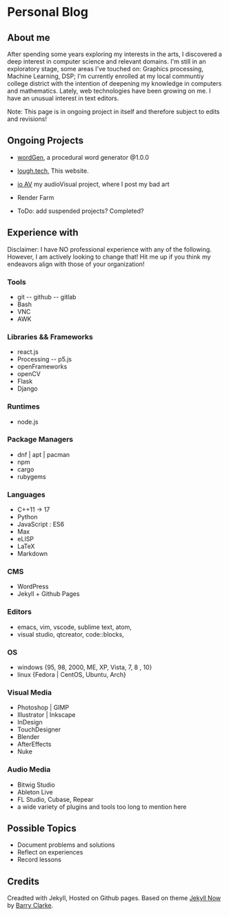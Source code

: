# Personal Blog

## About me

After spending some years exploring my interests in the arts, I discovered a deep interest in computer science and relevant domains.
I'm still in an exploratory stage, some areas I've touched on: Graphics processing, Machine Learning, DSP; I'm currently enrolled at my local communtiy college district with the intention of deepening my knowledge in computers and mathematics.
Lately, web technologies have been growing on me.
I have an unusual interest in text editors. 

Note: This page is in ongoing project in itself and therefore subject to edits and revisions!

## Ongoing Projects

- [wordGen](https://github.com/drewLo/wordGen), a procedural word generator @1.0.0
- [lough.tech](http//lough.tech "lough.tech"), This website.
- [io AV](http://ioav.tech "ioAV") my audioVisual project, where I post my bad art

- Render Farm

- ToDo: add suspended projects? Completed?

## Experience with

Disclaimer: I have NO professional experience with any of the following. However, I am actively looking to change that! Hit me up if you think my endeavors align with those of your organization!

### Tools

- git
    -- github
    -- gitlab
- Bash
- VNC
- AWK

### Libraries && Frameworks

- react.js
- Processing -- p5.js
- openFrameworks
- openCV
- Flask
- Django

### Runtimes

- node.js

### Package Managers

- dnf | apt | pacman
- npm
- cargo
- rubygems

### Languages

- C++11 -> 17
- Python
- JavaScript : ES6
- Max
- eLISP
- LaTeX
- Markdown

### CMS

- WordPress
- Jekyll + Github Pages

### Editors

- emacs, vim, vscode, sublime text, atom,
- visual studio, qtcreator, code::blocks,

### OS

- windows {95, 98, 2000, ME, XP, Vista, 7, 8 , 10}
- linux {Fedora | CentOS, Ubuntu, Arch}

### Visual Media

- Photoshop | GIMP
- Illustrator | Inkscape
- InDesign
- TouchDesigner
- Blender
- AfterEffects
- Nuke

### Audio Media

- Bitwig Studio
- Ableton Live
- FL Studio, Cubase, Repear 
- a wide variety of plugins and tools too long to mention here

## Possible Topics

- Document problems and solutions
- Reflect on experiences
- Record lessons

## Credits

Creadted with Jekyll, Hosted on Github pages.
Based on theme [Jekyll Now][jekyll-now] by [Barry Clarke][bc-gh]. 

[bc-gh]: https://github.com/barryclark/
[jekyll-now]: https://github.com/barryclark/jekyll-now